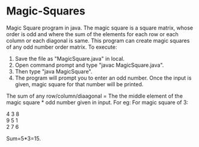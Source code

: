 # Magic-Squares
Magic Square program in java.
The magic square is a square matrix, whose order is odd and where the sum of the elements for each row or each column or each diagonal is same.
This program can create magic squares of any odd number order matrix.
To execute:
1. Save the file as "MagicSquare.java" in local.
2. Open command prompt and type "javac MagicSquare.java".
3. Then type "java MagicSquare".
4. The program will prompt you to enter an odd number. Once the input is given, magic square for that number will be printed.

The sum of any row/column/diaagonal = The the middle element of the magic square * odd number given in input. For eg:
For magic square of 3: 

4    3    8    
9    5    1    
2    7    6 

Sum=5*3=15.
